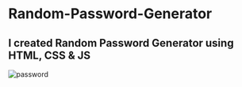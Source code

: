 # Random-Password-Generator
## I created Random Password Generator using HTML, CSS & JS

![password](https://github.com/user-attachments/assets/ff7cc429-3209-4e6a-99c7-642dfc827481)
